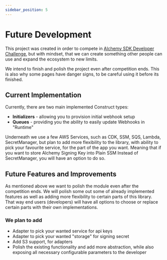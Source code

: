 ```yaml
---
sidebar_position: 5
---
```


# Future Development

This project was created in order to compete in 
[Alchemy SDK Developer Challenge](https://www.alchemy.com/sdk-developer-challenge), but with 
mindset, that we can create something other people can use and expand the ecosystem to new limits.

We intend to finish and polish the project even after competition ends. This is also why
some pages have danger signs, to be careful using it before its finished.

## Current Implementation

Currently, there are two main implemented Construct types:
- **Initializers** - allowing you to provision initial webhook setup
- **Queues** - providing you the ability to easily update Webhooks in "Runtime"

Underneath we use a few AWS Services, such as CDK, SSM, SQS, Lambda, SecretManager, but 
plan to add more flexibility to the library, with ability to pick your favourite service,
for the part of the app you want.
Meaning that if you want to store Alchemy Signing Key into Plain SSM Instead of SecretManager, 
you will have an option to do so.


## Future Features and Improvements

As mentioned above we want to polish the module even after the competition ends.
We will polish some out some of already implemented features as well as adding more
flexibility to certain parts of this library. That way end users (developers) will
have all options to choose or replace certain parts with their own implementations.

### We plan to add
- Adapter to pick your wanted service for api keys
- Adapter to pick your wanted "storage" for signing secret
- Add S3 support, for adapters
- Polish the existing functionality and add more abstraction, while also exposing all
necessary configurable parameters to the developer
